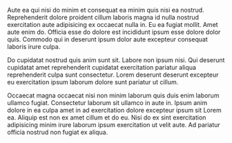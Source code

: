 Aute ea qui nisi do minim et consequat ea minim quis nisi ea nostrud. Reprehenderit dolore proident cillum laboris magna id nulla nostrud exercitation aute adipisicing ex occaecat nulla in. Eu ea fugiat mollit. Amet aute enim do. Officia esse do dolore est incididunt ipsum esse dolore dolor quis. Commodo qui in deserunt ipsum dolor aute excepteur consequat laboris irure culpa.

Do cupidatat nostrud quis anim sunt sit. Labore non ipsum nisi. Qui deserunt cupidatat amet reprehenderit cupidatat exercitation pariatur aliqua reprehenderit culpa sunt consectetur. Lorem deserunt deserunt excepteur eu exercitation ipsum laborum dolore sunt pariatur ut cillum.

Occaecat magna occaecat nisi non minim laborum quis duis enim laborum ullamco fugiat. Consectetur laborum sit ullamco in aute in. Ipsum anim dolore in ea culpa amet in ad exercitation dolore excepteur ipsum sit Lorem ea. Aliquip est non ex amet cillum et do eu. Nisi do ex sint exercitation adipisicing minim irure laborum ipsum exercitation ut velit aute. Ad pariatur officia nostrud non fugiat ex aliqua.